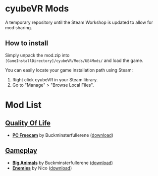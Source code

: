 # cyubeVR Mods

A temporary repository until the Steam Workshop is updated to allow for mod sharing.

## How to install

Simply unpack the mod.zip into `[GameInstallDirectory]/cyubeVR/Mods/UE4Mods/` and load the game.

You can easily locate your game installation path using Steam:
1. Right click cyubeVR in your Steam library.
2. Go to "Manage" > "Browse Local Files".

# Mod List

## [Quality Of Life](https://github.com/CyubeVR-Modding/cyubeVR-Mods/tree/main/Quality%20Of%20Life)
- **[PC Freecam](https://github.com/CyubeVR-Modding/cyubeVR-Mods/blob/main/Quality%20Of%20Life/PCMovement__V1.zip)** by Buckminsterfullerene ([download](https://github.com/CyubeVR-Modding/cyubeVR-Mods/raw/main/Quality%20Of%20Life/PCMovement__V1.zip))

## [Gameplay](https://github.com/CyubeVR-Modding/cyubeVR-Mods/tree/main/Gameplay)
- **[Big Animals](https://github.com/CyubeVR-Modding/cyubeVR-Mods/tree/main/Gameplay/BigAnimals__V1.zip)** by Buckminsterfullerene ([download](https://github.com/CyubeVR-Modding/cyubeVR-Mods/raw/main/Gameplay/BigAnimals__V1.zip))
- **[Enemies](https://github.com/CyubeVR-Modding/cyubeVR-Mods/tree/main/Gameplay/Ennemies__V1.zip)** by Nico ([download](https://github.com/CyubeVR-Modding/cyubeVR-Mods/raw/main/Gameplay/Ennemies__V1.zip))
